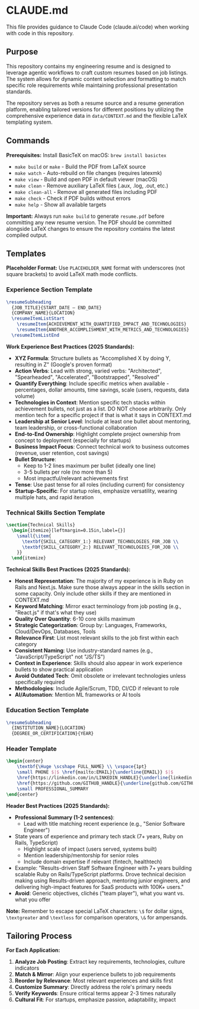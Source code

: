 # CLAUDE.md

This file provides guidance to Claude Code (claude.ai/code) when working with code in this repository.

## Purpose

This repository contains my engineering resume and is designed to leverage agentic workflows to craft custom resumes based on job listings. The system allows for dynamic content selection and formatting to match specific role requirements while maintaining professional presentation standards.

The repository serves as both a resume source and a resume generation platform, enabling tailored versions for different positions by utilizing the comprehensive experience data in `data/CONTEXT.md` and the flexible LaTeX templating system.

## Commands

**Prerequisites:** Install BasicTeX on macOS: `brew install basictex`

- `make build` or `make` - Build the PDF from LaTeX source
- `make watch` - Auto-rebuild on file changes (requires latexmk)
- `make view` - Build and open PDF in default viewer (macOS)
- `make clean` - Remove auxiliary LaTeX files (.aux, .log, .out, etc.)
- `make clean-all` - Remove all generated files including PDF
- `make check` - Check if PDF builds without errors
- `make help` - Show all available targets

**Important:** Always run `make build` to generate `resume.pdf` before committing any new resume version. The PDF should be committed alongside LaTeX changes to ensure the repository contains the latest compiled output.

## Templates

**Placeholder Format:** Use `PLACEHOLDER_NAME` format with underscores (not square brackets) to avoid LaTeX math mode conflicts.

### Experience Section Template
```latex
\resumeSubheading
  {JOB_TITLE}{START_DATE – END_DATE}
  {COMPANY_NAME}{LOCATION}
  \resumeItemListStart
    \resumeItem{ACHIEVEMENT_WITH_QUANTIFIED_IMPACT_AND_TECHNOLOGIES}
    \resumeItem{ANOTHER_ACCOMPLISHMENT_WITH_METRICS_AND_TECHNOLOGIES}
  \resumeItemListEnd
```

**Work Experience Best Practices (2025 Standards):**
- **XYZ Formula**: Structure bullets as "Accomplished X by doing Y, resulting in Z" (Google's proven format)
- **Action Verbs**: Lead with strong, varied verbs: "Architected", "Spearheaded", "Accelerated", "Bootstrapped", "Resolved"
- **Quantify Everything**: Include specific metrics when available - percentages, dollar amounts, time savings, scale (users, requests, data volume)
- **Technologies in Context**: Mention specific tech stacks within achievement bullets, not just as a list. DO NOT choose arbitrarily. Only mention tech for a specific project if that is what it says in CONTEXT.md
- **Leadership at Senior Level**: Include at least one bullet about mentoring, team leadership, or cross-functional collaboration
- **End-to-End Ownership**: Highlight complete project ownership from concept to deployment (especially for startups)
- **Business Impact Focus**: Connect technical work to business outcomes (revenue, user retention, cost savings)
- **Bullet Structure**:
  - Keep to 1-2 lines maximum per bullet (ideally one line)
  - 3-5 bullets per role (no more than 5)
  - Most impactful/relevant achievements first
- **Tense**: Use past tense for all roles (including current) for consistency
- **Startup-Specific**: For startup roles, emphasize versatility, wearing multiple hats, and rapid iteration

### Technical Skills Section Template
```latex
\section{Technical Skills}
  \begin{itemize}[leftmargin=0.15in,label={}]
    \small{\item{
      \textbf{SKILL_CATEGORY_1:} RELEVANT_TECHNOLOGIES_FOR_JOB \\
      \textbf{SKILL_CATEGORY_2:} RELEVANT_TECHNOLOGIES_FOR_JOB \\
    }}
  \end{itemize}
```

**Technical Skills Best Practices (2025 Standards):**
- **Honest Representation**: The majority of my experience is in Ruby on Rails and Next.js. Make sure those always appear in the skills section in some capacity. Only include other skills if they are mentioned in CONTEXT.md
- **Keyword Matching**: Mirror exact terminology from job posting (e.g., "React.js" if that's what they use)
- **Quality Over Quantity**: 6-10 core skills maximum
- **Strategic Categorization**: Group by: Languages, Frameworks, Cloud/DevOps, Databases, Tools
- **Relevance First**: List most relevant skills to the job first within each category
- **Consistent Naming**: Use industry-standard names (e.g., "JavaScript/TypeScript" not "JS/TS")
- **Context in Experience**: Skills should also appear in work experience bullets to show practical application
- **Avoid Outdated Tech**: Omit obsolete or irrelevant technologies unless specifically required
- **Methodologies**: Include Agile/Scrum, TDD, CI/CD if relevant to role
- **AI/Automation**: Mention ML frameworks or AI tools

### Education Section Template
```latex
\resumeSubheading
  {INSTITUTION_NAME}{LOCATION}
  {DEGREE_OR_CERTIFICATION}{YEAR}
```

### Header Template
```latex
\begin{center}
    \textbf{\Huge \scshape FULL_NAME} \\ \vspace{1pt}
    \small PHONE $|$ \href{mailto:EMAIL}{\underline{EMAIL}} $|$
    \href{https://linkedin.com/in/LINKEDIN_HANDLE}{\underline{linkedin.com/in/LINKEDIN_HANDLE}} $|$
    \href{https://github.com/GITHUB_HANDLE}{\underline{github.com/GITHUB_HANDLE}} \\ \vspace{16pt}
    \small PROFESSIONAL_SUMMARY
\end{center}
```

**Header Best Practices (2025 Standards):**
- **Professional Summary (1-2 sentences)**:
  - Lead with title matching recent experience (e.g., "Senior Software Engineer")
- State years of experience and primary tech stack (7+ years, Ruby on Rails, TypeScript)
  - Highlight scale of impact (users served, systems built)
  - Mention leadership/mentorship for senior roles
  - Include domain expertise if relevant (fintech, healthtech)
- Example: "Results-driven Staff Software Engineer with 7+ years building scalable Ruby on Rails/TypeScript platforms. Drove technical decision making using Results-driven approach, mentoring junior engineers, and delivering high-impact features for SaaS products with 100K+ users."
- **Avoid**: Generic objectives, clichés ("team player"), what you want vs. what you offer

**Note:** Remember to escape special LaTeX characters: `\$` for dollar signs, `\textgreater` and `\textless` for comparison operators, `\&` for ampersands.

## Tailoring Process

**For Each Application:**
1. **Analyze Job Posting**: Extract key requirements, technologies, culture indicators
2. **Match & Mirror**: Align your experience bullets to job requirements
3. **Reorder by Relevance**: Most relevant experiences and skills first
4. **Customize Summary**: Directly address the role's primary needs
5. **Verify Keywords**: Ensure critical terms appear 2-3 times naturally
6. **Cultural Fit**: For startups, emphasize passion, adaptability, impact
